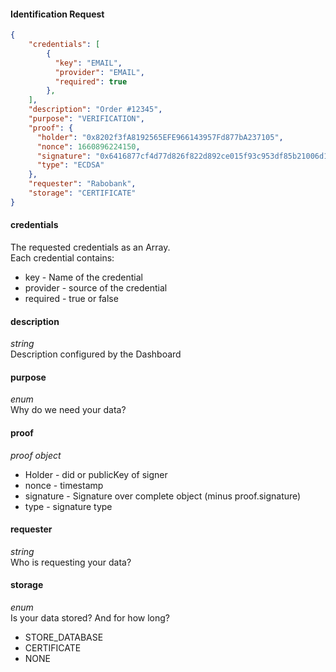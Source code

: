 #### Identification Request
```json
{
    "credentials": [
        { 
          "key": "EMAIL", 
          "provider": "EMAIL", 
          "required": true 
        },
    ],
    "description": "Order #12345",
    "purpose": "VERIFICATION",
    "proof": {
      "holder": "0x8202f3fA8192565EFE966143957Fd877bA237105",
      "nonce": 1660896224150,
      "signature": "0x6416877cf4d77d826f822d892ce015f93c953df85b21006d1380f812cf6090d3014a5c91c",
      "type": "ECDSA"
    },
    "requester": "Rabobank",
    "storage": "CERTIFICATE"
}
```

#### credentials
The requested credentials as an Array.  
Each credential contains:
* key - Name of the credential
* provider - source of the credential
* required - true or false

#### description
_string_  
Description configured by the Dashboard

#### purpose
_enum_  
Why do we need your data?

#### proof
_proof object_  
* Holder - did or publicKey of signer
* nonce - timestamp
* signature - Signature over complete object (minus proof.signature)
* type - signature type

#### requester
_string_  
Who is requesting your data?

#### storage
_enum_  
Is your data stored? And for how long?
* STORE_DATABASE
* CERTIFICATE
* NONE